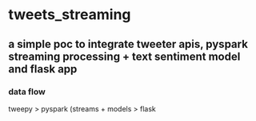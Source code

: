 # tweets_streaming
## a simple poc to integrate tweeter apis, pyspark streaming processing + text sentiment model and flask app 

### data flow
tweepy > pyspark (streams + models > flask 
